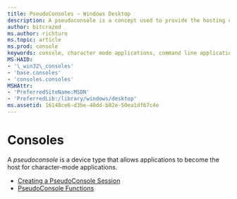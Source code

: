 ```yaml
---
title: PseudoConsoles – Windows Desktop 
description: A pseudoconsole is a concept used to provide the hosting or servicing aspect of a character-mode application.
author: bitcrazed
ms.author: richturn
ms.topic: article
ms.prod: console
keywords: console, character mode applications, command line applications, terminal applications, console api
MS-HAID:
- '\_win32\_consoles'
- 'base.consoles'
- 'consoles.consoles'
MSHAttr:
- 'PreferredSiteName:MSDN'
- 'PreferredLib:/library/windows/desktop'
ms.assetid: 16148ce6-d3be-40dd-b82e-50ea1df67c4e
---
```


# Consoles

A *pseudoconsole* is a device type that allows applications to become the host for character-mode applications. 

- [Creating a PseudoConsole Session](creating-a-pseudoconsole-session.md)
- [PseudoConsole Functions](pseudoconsole-functionsmd)

